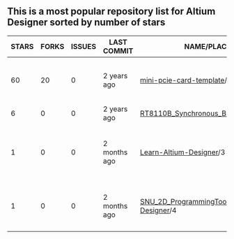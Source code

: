 ## This is a most popular repository list for Altium Designer sorted by number of stars
|STARS|FORKS|ISSUES|LAST COMMIT|NAME/PLACE|DESCRIPTION|
| --- | --- | --- | --- | --- | --- |
| 60 | 20 | 0 | 2 years ago | [mini-pcie-card-template](https://github.com/jairov4/mini-pcie-card-template)/1 | Altium Designer 13 Board layout template containing an empty Mini PCI Express PCB. foot print library and schematic symbol. |
| 6 | 0 | 0 | 2 years ago | [RT8110B_Synchronous_Buck](https://github.com/LZH-ang/RT8110B_Synchronous_Buck)/2 | RT8110B_Synchronous_Buck with Altium Designer |
| 1 | 0 | 0 | 2 months ago | [Learn-Altium-Designer](https://github.com/seanpm2001/Learn-Altium-Designer)/3 | 📚️ A repository for showcasing my knowledge of the Altium Designer programming language, and continuing to learn the language.  |
| 1 | 0 | 0 | 2 months ago | [SNU_2D_ProgrammingTools_IDE_Altium-Designer](https://github.com/seanpm2001/SNU_2D_ProgrammingTools_IDE_Altium-Designer)/4 | ⌨️ The Altium Designer programming language IDE submodule for SNU Programming Tools (2D Mode) |